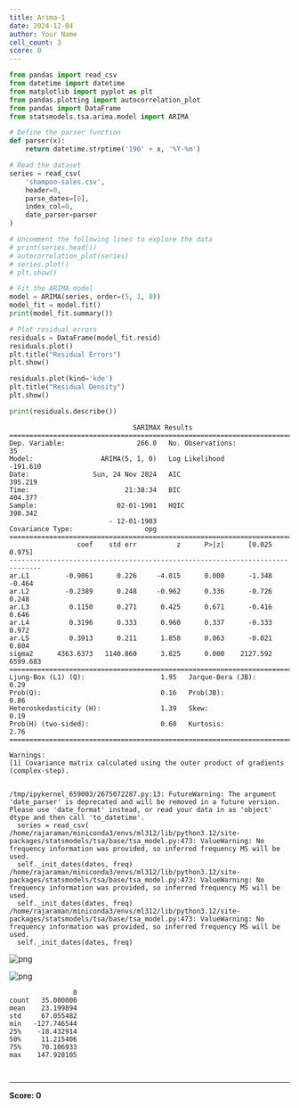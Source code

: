 ```yaml
---
title: Arima-1
date: 2024-12-04
author: Your Name
cell_count: 3
score: 0
---
```


```python
from pandas import read_csv
from datetime import datetime
from matplotlib import pyplot as plt
from pandas.plotting import autocorrelation_plot
from pandas import DataFrame
from statsmodels.tsa.arima.model import ARIMA

# Define the parser function
def parser(x):
    return datetime.strptime('190' + x, '%Y-%m')

# Read the dataset
series = read_csv(
    'shampoo-sales.csv',
    header=0,
    parse_dates=[0],
    index_col=0,
    date_parser=parser
)

# Uncomment the following lines to explore the data
# print(series.head())
# autocorrelation_plot(series)
# series.plot()
# plt.show()

# Fit the ARIMA model
model = ARIMA(series, order=(5, 1, 0))
model_fit = model.fit()
print(model_fit.summary())

# Plot residual errors
residuals = DataFrame(model_fit.resid)
residuals.plot()
plt.title("Residual Errors")
plt.show()

residuals.plot(kind='kde')
plt.title("Residual Density")
plt.show()

print(residuals.describe())

```

                                   SARIMAX Results                                
    ==============================================================================
    Dep. Variable:                  266.0   No. Observations:                   35
    Model:                 ARIMA(5, 1, 0)   Log Likelihood                -191.610
    Date:                Sun, 24 Nov 2024   AIC                            395.219
    Time:                        21:38:34   BIC                            404.377
    Sample:                    02-01-1901   HQIC                           398.342
                             - 12-01-1903                                         
    Covariance Type:                  opg                                         
    ==============================================================================
                     coef    std err          z      P>|z|      [0.025      0.975]
    ------------------------------------------------------------------------------
    ar.L1         -0.9061      0.226     -4.015      0.000      -1.348      -0.464
    ar.L2         -0.2389      0.248     -0.962      0.336      -0.726       0.248
    ar.L3          0.1150      0.271      0.425      0.671      -0.416       0.646
    ar.L4          0.3196      0.333      0.960      0.337      -0.333       0.972
    ar.L5          0.3913      0.211      1.858      0.063      -0.021       0.804
    sigma2      4363.6373   1140.860      3.825      0.000    2127.592    6599.683
    ===================================================================================
    Ljung-Box (L1) (Q):                   1.95   Jarque-Bera (JB):                 0.29
    Prob(Q):                              0.16   Prob(JB):                         0.86
    Heteroskedasticity (H):               1.39   Skew:                             0.19
    Prob(H) (two-sided):                  0.60   Kurtosis:                         2.76
    ===================================================================================
    
    Warnings:
    [1] Covariance matrix calculated using the outer product of gradients (complex-step).


    /tmp/ipykernel_659003/2675072287.py:13: FutureWarning: The argument 'date_parser' is deprecated and will be removed in a future version. Please use 'date_format' instead, or read your data in as 'object' dtype and then call 'to_datetime'.
      series = read_csv(
    /home/rajaraman/miniconda3/envs/ml312/lib/python3.12/site-packages/statsmodels/tsa/base/tsa_model.py:473: ValueWarning: No frequency information was provided, so inferred frequency MS will be used.
      self._init_dates(dates, freq)
    /home/rajaraman/miniconda3/envs/ml312/lib/python3.12/site-packages/statsmodels/tsa/base/tsa_model.py:473: ValueWarning: No frequency information was provided, so inferred frequency MS will be used.
      self._init_dates(dates, freq)
    /home/rajaraman/miniconda3/envs/ml312/lib/python3.12/site-packages/statsmodels/tsa/base/tsa_model.py:473: ValueWarning: No frequency information was provided, so inferred frequency MS will be used.
      self._init_dates(dates, freq)



    
![png](/mlnotes/images/arima-1_0_2.png)
    



    
![png](/mlnotes/images/arima-1_0_3.png)
    


                    0
    count   35.000000
    mean    23.199894
    std     67.055482
    min   -127.746544
    25%    -18.432914
    50%     11.215406
    75%     70.106933
    max    147.928105



```python

```


```python

```


---
**Score: 0**